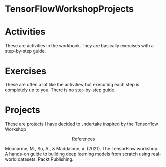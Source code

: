 # TensorFlowWorkshopProjects

# Activities
These are activities in the workbook. They are basically exercises with a step-by-step guide.

# Exercises
These are often a lot like the activities, but executing each step is completely up to you. There is no step-by-step guide.

# Projects
These are projects I have decided to undertake inspired by the Tensorflow Workshop

<p align=center>References</p>

Moocarme, M., So, A., & Maddalone, A. (2021). The TensorFlow workshop: A hands-on guide to building deep learning models from scratch using real-world datasets. Packt Publishing.
